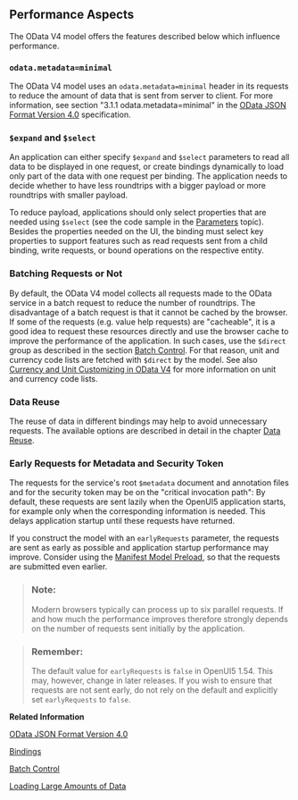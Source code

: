 <!-- loio5a0d286c5606424b8e0d663c87445733 -->

## Performance Aspects

The OData V4 model offers the features described below which influence performance.



### `odata.metadata=minimal`

The OData V4 model uses an `odata.metadata=minimal` header in its requests to reduce the amount of data that is sent from server to client. For more information, see section "3.1.1 odata.metadata=minimal" in the [OData JSON Format Version 4.0](http://docs.oasis-open.org/odata/odata-json-format/v4.0/os/odata-json-format-v4.0-os.html) specification.



### `$expand` and `$select`

An application can either specify `$expand` and `$select` parameters to read all data to be displayed in one request, or create bindings dynamically to load only part of the data with one request per binding. The application needs to decide whether to have less roundtrips with a bigger payload or more roundtrips with smaller payload.

To reduce payload, applications should only select properties that are needed using `$select` \(see the code sample in the [Parameters](parameters-1ab4f62.md) topic\). Besides the properties needed on the UI, the binding must select key properties to support features such as read requests sent from a child binding, write requests, or bound operations on the respective entity.



### Batching Requests or Not

By default, the OData V4 model collects all requests made to the OData service in a batch request to reduce the number of roundtrips. The disadvantage of a batch request is that it cannot be cached by the browser. If some of the requests \(e.g. value help requests\) are "cacheable", it is a good idea to request these resources directly and use the browser cache to improve the performance of the application. In such cases, use the `$direct` group as described in the section [Batch Control](batch-control-74142a3.md). For that reason, unit and currency code lists are fetched with `$direct` by the model. See also [Currency and Unit Customizing in OData V4](currency-and-unit-customizing-in-odata-v4-4d1b9d4.md) for more information on unit and currency code lists.



### Data Reuse

The reuse of data in different bindings may help to avoid unnecessary requests. The available options are described in detail in the chapter [Data Reuse](data-reuse-648e360.md).



<a name="loio5a0d286c5606424b8e0d663c87445733__section_ER4MST"/>

### Early Requests for Metadata and Security Token

The requests for the service's root `$metadata` document and annotation files and for the security token may be on the "critical invocation path": By default, these requests are sent lazily when the OpenUI5 application starts, for example only when the corresponding information is needed. This delays application startup until these requests have returned.

If you construct the model with an `earlyRequests` parameter, the requests are sent as early as possible and application startup performance may improve. Consider using the [Manifest Model Preload](manifest-model-preload-26ba6a5.md), so that the requests are submitted even earlier.

> ### Note:  
> Modern browsers typically can process up to six parallel requests. If and how much the performance improves therefore strongly depends on the number of requests sent initially by the application.

> ### Remember:  
> The default value for `earlyRequests` is `false` in OpenUI5 1.54. This may, however, change in later releases. If you wish to ensure that requests are not sent early, do not rely on the default and explicitly set `earlyRequests` to `false`.

**Related Information**  


[OData JSON Format Version 4.0](http://docs.oasis-open.org/odata/odata-json-format/v4.0/os/odata-json-format-v4.0-os.html)

[Bindings](bindings-54e0ddf.md "Bindings connect OpenUI5 view elements to model data, allowing changes in the model to be reflected in the view element and vice versa.")

[Batch Control](batch-control-74142a3.md "OData V4 allows you to group multiple operations into a single HTTP request payload, as described in the official OData V4 specification Part 1, Batch Requests (see the link under Related Information for more details).")

[Loading Large Amounts of Data](../05_Developing_Apps/performance-issues-966d67c.md#loio966d67c8cc5046419d1b35556cd9e447__section_LLAOD)

